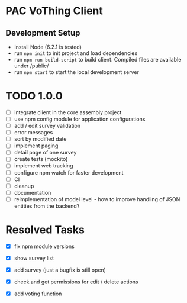 # PAC VoThing Client

## Development Setup
- Install Node (6.2.1 is tested)
- run `npm init` to init project and load dependencies
- run `npm run build-script` to build client. Compiled files are available under /public/
- run `npm start` to start the local development server

# TODO 1.0.0
- [ ] integrate client in the core assembly project
- [ ] use npm config module for application configurations
- [ ] add / edit survey validation
- [ ] error messages 
- [ ] sort by modified date
- [ ] implement paging
- [ ] detail page of one survey
- [ ] create tests (mockito)
- [ ] implement web tracking
- [ ] configure npm watch for faster development
- [ ] CI
- [ ] cleanup
- [ ] documentation
- [ ] reimplementation of model level - how to improve handling of JSON entities from the backend?

# Resolved Tasks
- [x] fix npm module versions
- [x] show survey list
- [x] add survey (just a bugfix is still open)
- [x] check and get permissions for edit / delete actions 
- [x] add voting function





